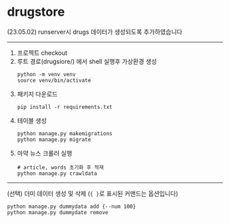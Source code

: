 # drugstore

(23.05.02) runserver시 drugs 데이터가 생성되도록 추가하였습니다



---

1. 프로젝트 checkout
2. 루트 경로(drugsiore/) 에서 shell 실행후 가상환경 생성
    ```
    python -m venv venv
    source venv/bin/activate
    ``` 
3. 패키지 다운로드
    ```
    pip install -r requirements.txt
    ```
4. 테이블 생성
    ```
    python manage.py makemigrations
    python manage.py migrate
    ```
5. 마약 뉴스 크롤러 실행
    ```
    # article, words 초기화 후 적재
    python manage.py crawldata
    ```

---
(선택) 더미 데이터 생성 및 삭제 (`{ }`로 표시된 커맨드는 옵션입니다)

```
python manage.py dummydata add {--num 100}
python manage.py dummydate remove
```
